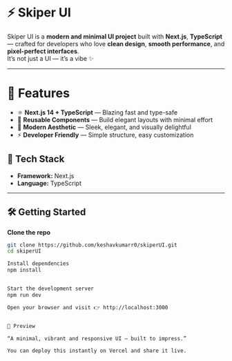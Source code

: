 # ⚡ Skiper UI

Skiper UI is a **modern and minimal UI project** built with **Next.js**, **TypeScript** — crafted for developers who love **clean design**, **smooth performance**, and **pixel-perfect interfaces**.  
It’s not just a UI — it’s a vibe ✨

---

# 🚀 Features

- ⚛️ **Next.js 14 + TypeScript** — Blazing fast and type-safe  
- 🧩 **Reusable Components** — Build elegant layouts with minimal effort  
- 🌙 **Modern Aesthetic** — Sleek, elegant, and visually delightful  
- ⚡ **Developer Friendly** — Simple structure, easy customization  


## 🧰 Tech Stack

- **Framework:** Next.js  
- **Language:** TypeScript  
   

---

## 🛠️ Getting Started

  **Clone the repo**

   ```bash
   git clone https://github.com/keshavkumarr0/skiperUI.git
   cd skiperUI

   Install dependencies
   npm install

   
   Start the development server
   npm run dev

Open your browser and visit 👉 http://localhost:3000


🌈 Preview

“A minimal, vibrant and responsive UI — built to impress.”

You can deploy this instantly on Vercel and share it live.
